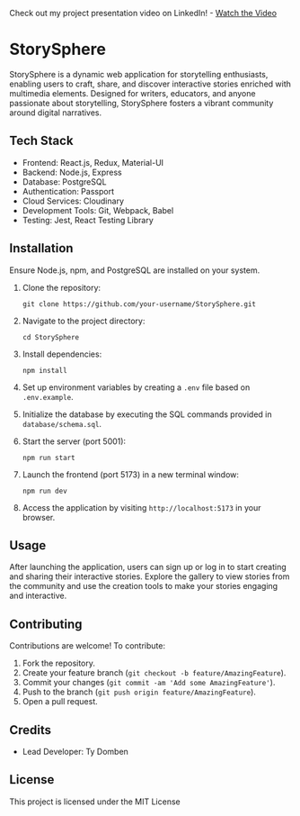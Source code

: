 Check out my project presentation video on LinkedIn! - [Watch the Video](https://www.linkedin.com/feed/update/urn:li:activity:7166096159864676355/)

StorySphere
===========

StorySphere is a dynamic web application for storytelling enthusiasts, enabling users to craft, share, and discover interactive stories enriched with multimedia elements. Designed for writers, educators, and anyone passionate about storytelling, StorySphere fosters a vibrant community around digital narratives.

Tech Stack
----------

- Frontend: React.js, Redux, Material-UI
- Backend: Node.js, Express
- Database: PostgreSQL
- Authentication: Passport
- Cloud Services: Cloudinary
- Development Tools: Git, Webpack, Babel
- Testing: Jest, React Testing Library

Installation
------------

Ensure Node.js, npm, and PostgreSQL are installed on your system.

1. Clone the repository:

    `git clone https://github.com/your-username/StorySphere.git`

2. Navigate to the project directory:

    `cd StorySphere`

3. Install dependencies:

    `npm install`

4. Set up environment variables by creating a `.env` file based on `.env.example`.
5. Initialize the database by executing the SQL commands provided in `database/schema.sql`.
6. Start the server (port 5001):

    `npm run start`

7. Launch the frontend (port 5173) in a new terminal window:

    `npm run dev`

8. Access the application by visiting `http://localhost:5173` in your browser.

Usage
-----

After launching the application, users can sign up or log in to start creating and sharing their interactive stories. Explore the gallery to view stories from the community and use the creation tools to make your stories engaging and interactive.

Contributing
------------

Contributions are welcome! To contribute:

1. Fork the repository.
2. Create your feature branch (`git checkout -b feature/AmazingFeature`).
3. Commit your changes (`git commit -am 'Add some AmazingFeature'`).
4. Push to the branch (`git push origin feature/AmazingFeature`).
5. Open a pull request.

Credits
-------

- Lead Developer: Ty Domben

License
-------

This project is licensed under the MIT License
